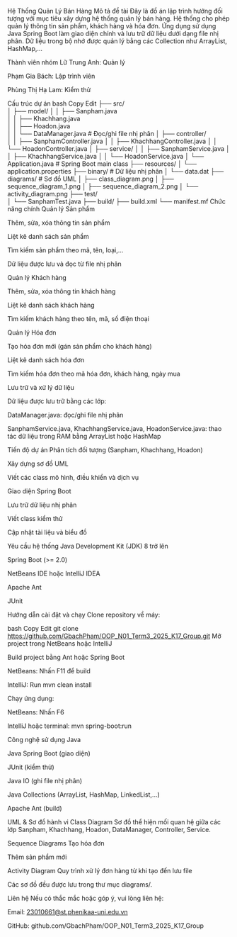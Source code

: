 Hệ Thống Quản Lý Bán Hàng
Mô tả đề tài
Đây là đồ án lập trình hướng đối tượng với mục tiêu xây dựng hệ thống quản lý bán hàng. Hệ thống cho phép quản lý thông tin sản phẩm, khách hàng và hóa đơn. Ứng dụng sử dụng Java Spring Boot làm giao diện chính và lưu trữ dữ liệu dưới dạng file nhị phân. Dữ liệu trong bộ nhớ được quản lý bằng các Collection như ArrayList, HashMap,...

Thành viên nhóm
Lữ Trung Anh: Quản lý

Phạm Gia Bách: Lập trình viên

Phùng Thị Hạ Lam: Kiểm thử

Cấu trúc dự án
bash
Copy
Edit
├── src/                    
│   ├── model/
│   │   ├── Sanpham.java       
│   │   ├── Khachhang.java     
│   │   ├── Hoadon.java        
│   │   └── DataManager.java   # Đọc/ghi file nhị phân
│   ├── controller/           
│   │   ├── SanphamController.java
│   │   ├── KhachhangController.java
│   │   └── HoadonController.java
│   ├── service/
│   │   ├── SanphamService.java
│   │   ├── KhachhangService.java
│   │   └── HoadonService.java
│   └── Application.java       # Spring Boot main class
├── resources/
│   └── application.properties
├── binary/                   # Dữ liệu nhị phân
│   └── data.dat
├── diagrams/                 # Sơ đồ UML
│   ├── class_diagram.png
│   ├── sequence_diagram_1.png
│   ├── sequence_diagram_2.png
│   └── activity_diagram.png
├── test/                    
│   └── SanphamTest.java
├── build/
├── build.xml
└── manifest.mf
Chức năng chính
Quản lý Sản phẩm

Thêm, sửa, xóa thông tin sản phẩm

Liệt kê danh sách sản phẩm

Tìm kiếm sản phẩm theo mã, tên, loại,...

Dữ liệu được lưu và đọc từ file nhị phân

Quản lý Khách hàng

Thêm, sửa, xóa thông tin khách hàng

Liệt kê danh sách khách hàng

Tìm kiếm khách hàng theo tên, mã, số điện thoại

Quản lý Hóa đơn

Tạo hóa đơn mới (gán sản phẩm cho khách hàng)

Liệt kê danh sách hóa đơn

Tìm kiếm hóa đơn theo mã hóa đơn, khách hàng, ngày mua

Lưu trữ và xử lý dữ liệu

Dữ liệu được lưu trữ bằng các lớp:

DataManager.java: đọc/ghi file nhị phân

SanphamService.java, KhachhangService.java, HoadonService.java: thao tác dữ liệu trong RAM bằng ArrayList hoặc HashMap

Tiến độ dự án
 Phân tích đối tượng (Sanpham, Khachhang, Hoadon)

 Xây dựng sơ đồ UML

 Viết các class mô hình, điều khiển và dịch vụ

 Giao diện Spring Boot

 Lưu trữ dữ liệu nhị phân

 Viết class kiểm thử

 Cập nhật tài liệu và biểu đồ

Yêu cầu hệ thống
Java Development Kit (JDK) 8 trở lên

Spring Boot (>= 2.0)

NetBeans IDE hoặc IntelliJ IDEA

Apache Ant

JUnit

Hướng dẫn cài đặt và chạy
Clone repository về máy:

bash
Copy
Edit
git clone https://github.com/GbachPham/OOP_N01_Term3_2025_K17_Group.git
Mở project trong NetBeans hoặc IntelliJ

Build project bằng Ant hoặc Spring Boot

NetBeans: Nhấn F11 để build

IntelliJ: Run mvn clean install

Chạy ứng dụng:

NetBeans: Nhấn F6

IntelliJ hoặc terminal: mvn spring-boot:run

Công nghệ sử dụng
Java

Java Spring Boot (giao diện)

JUnit (kiểm thử)

Java IO (ghi file nhị phân)

Java Collections (ArrayList, HashMap, LinkedList,...)

Apache Ant (build)

UML & Sơ đồ hành vi
Class Diagram
Sơ đồ thể hiện mối quan hệ giữa các lớp Sanpham, Khachhang, Hoadon, DataManager, Controller, Service.

Sequence Diagrams
Tạo hóa đơn

Thêm sản phẩm mới

Activity Diagram
Quy trình xử lý đơn hàng từ khi tạo đến lưu file

Các sơ đồ đều được lưu trong thư mục diagrams/.

Liên hệ
Nếu có thắc mắc hoặc góp ý, vui lòng liên hệ:

Email: 23010661@st.phenikaa-uni.edu.vn

GitHub: github.com/GbachPham/OOP_N01_Term3_2025_K17_Group

